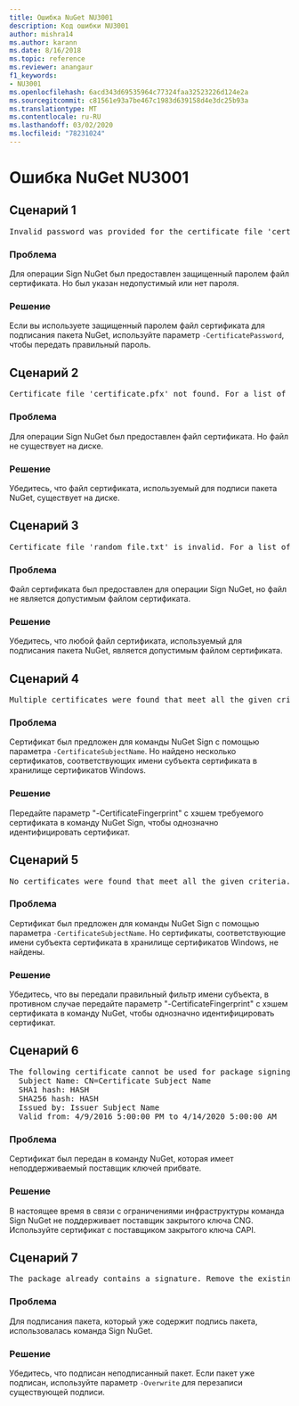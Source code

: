 ```yaml
---
title: Ошибка NuGet NU3001
description: Код ошибки NU3001
author: mishra14
ms.author: karann
ms.date: 8/16/2018
ms.topic: reference
ms.reviewer: anangaur
f1_keywords:
- NU3001
ms.openlocfilehash: 6acd343d69535964c77324faa32523226d124e2a
ms.sourcegitcommit: c81561e93a7be467c1983d639158d4e3dc25b93a
ms.translationtype: MT
ms.contentlocale: ru-RU
ms.lasthandoff: 03/02/2020
ms.locfileid: "78231024"
---
```

# <a name="nuget-error-nu3001"></a>Ошибка NuGet NU3001

## <a name="scenario-1"></a>Сценарий 1

<pre>Invalid password was provided for the certificate file 'certificate.pfx'. Provide a valid password using the '-CertificatePassword' option.</pre>

### <a name="issue"></a>Проблема

Для операции Sign NuGet был предоставлен защищенный паролем файл сертификата. Но был указан недопустимый или нет пароля.


### <a name="solution"></a>Решение

Если вы используете защищенный паролем файл сертификата для подписания пакета NuGet, используйте параметр `-CertificatePassword`, чтобы передать правильный пароль.



## <a name="scenario-2"></a>Сценарий 2

<pre>Certificate file 'certificate.pfx' not found. For a list of accepted ways to provide a certificate, visit https://docs.nuget.org/docs/reference/command-line-reference.</pre>

### <a name="issue"></a>Проблема

Для операции Sign NuGet был предоставлен файл сертификата. Но файл не существует на диске.


### <a name="solution"></a>Решение

Убедитесь, что файл сертификата, используемый для подписи пакета NuGet, существует на диске.



## <a name="scenario-3"></a>Сценарий 3

<pre>Certificate file 'random_file.txt' is invalid. For a list of accepted ways to provide a certificate, visit https://docs.nuget.org/docs/reference/command-line-reference.</pre>

### <a name="issue"></a>Проблема

Файл сертификата был предоставлен для операции Sign NuGet, но файл не является допустимым файлом сертификата.


### <a name="solution"></a>Решение

Убедитесь, что любой файл сертификата, используемый для подписания пакета NuGet, является допустимым файлом сертификата.



## <a name="scenario-4"></a>Сценарий 4

<pre>Multiple certificates were found that meet all the given criteria. Use the '-CertificateFingerprint' option with the hash of the desired certificate.</pre>

### <a name="issue"></a>Проблема

Сертификат был предложен для команды NuGet Sign с помощью параметра `-CertificateSubjectName`. Но найдено несколько сертификатов, соответствующих имени субъекта сертификата в хранилище сертификатов Windows.


### <a name="solution"></a>Решение

Передайте параметр "-CertificateFingerprint" с хэшем требуемого сертификата в команду NuGet Sign, чтобы однозначно идентифицировать сертификат.



## <a name="scenario-5"></a>Сценарий 5

<pre>No certificates were found that meet all the given criteria. For a list of accepted ways to provide a certificate, visit https://docs.nuget.org/docs/reference/command-line-reference.</pre>

### <a name="issue"></a>Проблема

Сертификат был предложен для команды NuGet Sign с помощью параметра `-CertificateSubjectName`. Но сертификаты, соответствующие имени субъекта сертификата в хранилище сертификатов Windows, не найдены.


### <a name="solution"></a>Решение

Убедитесь, что вы передали правильный фильтр имени субъекта, в противном случае передайте параметр "-CertificateFingerprint" с хэшем сертификата в команду NuGet, чтобы однозначно идентифицировать сертификат.



## <a name="scenario-6"></a>Сценарий 6

<pre>The following certificate cannot be used for package signing as the private key provider is unsupported:
  Subject Name: CN=Certificate Subject Name
  SHA1 hash: HASH
  SHA256 hash: HASH
  Issued by: Issuer Subject Name
  Valid from: 4/9/2016 5:00:00 PM to 4/14/2020 5:00:00 AM</pre>

### <a name="issue"></a>Проблема

Сертификат был передан в команду NuGet, которая имеет неподдерживаемый поставщик ключей прибвате. 


### <a name="solution"></a>Решение

В настоящее время в связи с ограничениями инфраструктуры команда Sign NuGet не поддерживает поставщик закрытого ключа CNG. Используйте сертификат с поставщиком закрытого ключа CAPI.



## <a name="scenario-7"></a>Сценарий 7

<pre>The package already contains a signature. Remove the existing signature before adding a new signature.</pre>

### <a name="issue"></a>Проблема

Для подписания пакета, который уже содержит подпись пакета, использовалась команда Sign NuGet.


### <a name="solution"></a>Решение

Убедитесь, что подписан неподписанный пакет. Если пакет уже подписан, используйте параметр `-Overwrite` для перезаписи существующей подписи.


